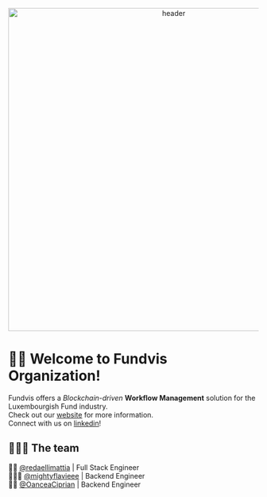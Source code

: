 <p align="center">
  <img width="650" alt="header" src="https://user-images.githubusercontent.com/30565260/177143546-c74c152a-89bc-43d6-a387-7ccbef7e217c.png">
</p>

# 👋🏼 Welcome to Fundvis Organization!
Fundvis offers a _Blockchain-driven_ **Workflow Management** solution for the Luxembourgish Fund industry.  
Check out our [website](https://fundvis.org) for more information.  
Connect with us on [linkedin](https://www.linkedin.com/company/fundvis/)!

## 👨🏻‍💻 The team
🧙🏽 [@redaellimattia](https://www.github.com/redaellimattia) | Full Stack Engineer  
🧑🏼‍🚀 [@mightyflavieee](https://github.com/mightyflavieee) | Backend Engineer  
🥷🏽 [@OanceaCiprian](https://github.com/OanceaCiprian) | Backend Engineer
